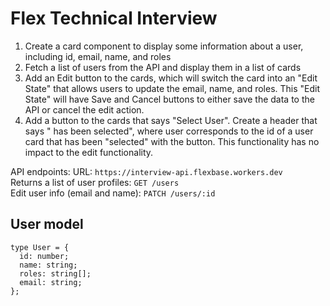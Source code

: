 # Flex Technical Interview

1. Create a card component to display some information about a user, including id, email, name, and roles
2. Fetch a list of users from the API and display them in a list of cards
3. Add an Edit button to the cards, which will switch the card into an "Edit State" that allows users to update the email, name, and roles. This "Edit State" will have Save and Cancel buttons to either save the data to the API or cancel the edit action.
4. Add a button to the cards that says "Select User". Create a header that says "<User> has been selected", where user corresponds to the id of a user card that has been "selected" with the button. This functionality has no impact to the edit functionality.

API endpoints:
URL: `https://interview-api.flexbase.workers.dev` \
Returns a list of user profiles: `GET /users` \
Edit user info (email and name): `PATCH /users/:id`

## User model

```
type User = {
  id: number;
  name: string;
  roles: string[];
  email: string;
};
```
